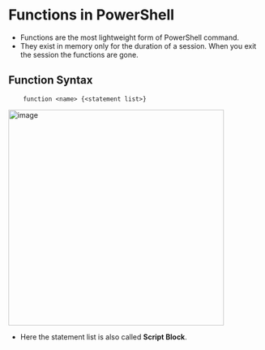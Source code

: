 # Functions in PowerShell

- Functions are the most lightweight form of PowerShell command.
- They exist in memory only for the duration of a session. When you exit the session the functions are gone.

## Function Syntax

        function <name> {<statement list>}
   
   
   <img width="425" alt="image" src="https://user-images.githubusercontent.com/56192979/170746766-1722f7bf-64c9-4c30-b9a2-ef84ee817c72.png">

* Here the statement list is also called **Script Block**. 



